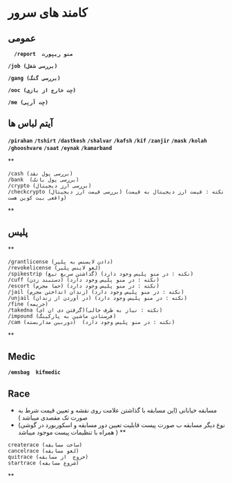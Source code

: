 # کامند های سرور
## عمومی
**```  /report  منو ریپورت```**

**``` /job (بررسی شغل) ```**

**``` /gang (بررسی گنگ) ```**

**``` /ooc (چت خارج از بازی) ```**

**``` /me (چت آرپی) ```**

## آیتم لباس ها


**```/pirahan```**
**```/tshirt```**
**```/dastkesh```**
**```/shalvar```**
**```/kafsh```**
**```/kif```**
**```/zanjir```**
**```/mask```**
**```/kolah```**
**```/ghooshvare```**
**```/saat```**
**```/eynak```**
**```/kamarband```**






**
``` 
/cash (بررسی پول نقد)
/bank  (بررسی پول بانک)
/crypto (بررسی ارز دیجیتال) 
/checkcrypto (بررسی قیمت ارز دیجیتال) (نکته : قیمت ارز دیجیتال به قیمت واقعی بیت کوین هست)
```
**


## پلیس
**
``` 
/grantlicense (دادن لایسنس به پلیر) 
/revokelicense (لغو لاینس پلیر)
/spikestrip (گذاشتن سریع تیغ) (نکته : در منو پلیس وجود دارد)
/cuff (دستبند زدن) (نکته : در منو پلیس وجود دارد)
/escort (حما مجرم) (نکته : در منو پلیس وجود دارد)
/jail (زندان انداختن مجرم) (نکته : در منو پلیس وجود دارد)
/unjail (در آوردن از زندان) (نکته : در منو پلیس وجود دارد)
/fine (جریمه) 
/takedna (گرقتن دی ان ای)(نکته : نیاز به ظرف خالی)
/impound (فرستادن ماشین به پارکینگ) 
/cam (دوربین مداربسته)  (نکته : در منو پلیس وجود دارد)
 ```
**


## Medic
**``` /emsbag  kifmedic ```**


##  Race
-  مسابقه خیابانی (این مسابقه با گذاشتن علامت روی نقشه و تعیین قیمت شرط به صورت تک مقصدی میباشد )
- (نوع دیگر مسابقه ب صورت پیست قابلیت تعیین دور مسابقه و اسکوربورد در گوشی همراه با تنظیمات پیست موجود میباشد )
**
``` 
createrace (ساخت مسابقه)
cancelrace (لغو مسابقه)
quitrace (خروج  از مسابقه)
startrace (شروع مسابقه)           
```
**


